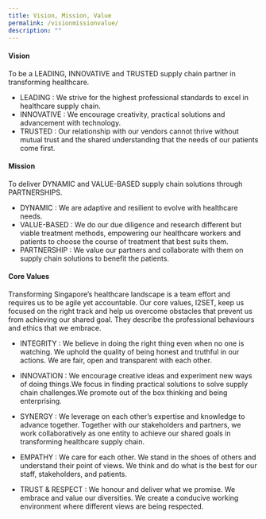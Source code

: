```yaml
---
title: Vision, Mission, Value
permalink: /visionmissionvalue/
description: ""
---
```

#### Vision

To be a LEADING, INNOVATIVE and TRUSTED supply chain partner in transforming healthcare.

* LEADING : We strive for the highest professional standards to excel in healthcare supply chain.
* INNOVATIVE : We encourage creativity, practical solutions and advancement with technology.
* TRUSTED : Our relationship with our vendors cannot thrive without mutual trust and the shared understanding that the needs of our patients come first.

#### Mission
To deliver DYNAMIC and VALUE-BASED supply chain solutions through PARTNERSHIPS.
* DYNAMIC : We are adaptive and resilient to evolve with healthcare needs.
* VALUE-BASED : We do our due diligence and research different but viable treatment methods, empowering our healthcare workers and patients to choose the course of treatment that best suits them.
* PARTNERSHIP : We value our partners and collaborate with them on supply chain solutions to benefit the patients.

#### Core Values
Transforming Singapore’s healthcare landscape is a team effort and requires us to be agile yet accountable. Our core values, I2SET, keep us focused on the right track and help us overcome obstacles that prevent us from achieving our shared goal. They describe the professional behaviours and ethics that we embrace.

* INTEGRITY : We believe in doing the right thing even when no one is watching. We uphold the quality of being honest and truthful in our actions. We are fair, open and transparent with each other.

* INNOVATION : We encourage creative ideas and experiment new ways of doing things.We focus in finding practical solutions to solve supply chain challenges.We promote out of the box thinking and being enterprising.

* SYNERGY : We leverage on each other’s expertise and knowledge to advance together. Together with our stakeholders and partners, we work collaboratively as one entity to achieve our shared goals in transforming healthcare supply chain.
 
* EMPATHY : We care for each other. We stand in the shoes of others and understand their point of views. We think and do what is the best for our staff, stakeholders, and patients.

* TRUST & RESPECT : We honour and deliver what we promise. We embrace and value our diversities. We create a conducive working environment where different views are being respected.